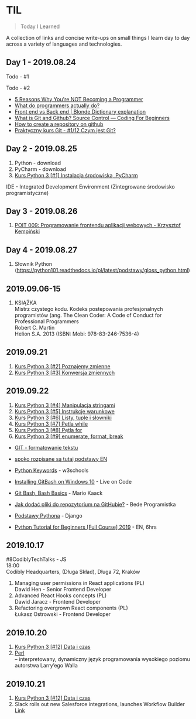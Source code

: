 # TIL
> Today I Learned

A collection of links and concise write-ups on small things I learn day to day across a variety of languages and technologies.

## Day 1 - 2019.08.24

Todo - #1

Todo - #2

- [5 Reasons Why You're NOT Becoming a Programmer](https://www.youtube.com/watch?v=HJtNUW6kk1E)
- [What do programmers actually do?](https://www.youtube.com/watch?v=FVdQETvHBoE) 
- [Front end vs Back end | Blonde Dictionary explanation](https://www.youtube.com/watch?v=NlpK0-TLrjw)
- [What is Git and Github? Source Control — Coding For Beginners](https://www.youtube.com/watch?v=3bchX_7ANQc)
- [How to create a repository on github](https://help.github.com/en/articles/create-a-repo)
- [Praktyczny kurs Git - #1/12 Czym jest Git?](https://www.youtube.com/watch?v=D6EI7EbEN4Q&t=19s)


## Day 2 - 2019.08.25
1. Python - download
2. PyCharm - download
3. [Kurs Python 3 [#1] Instalacja środowiska, PyCharm](https://www.youtube.com/watch?v=NN5Pht2FRWs)

IDE - Integrated Development Environment (Zintegrowane środowisko programistyczne)


## Day 3 - 2019.08.26
1. [POIT 009: Programowanie frontendu aplikacji webowych - Krzysztof Kempiński](https://www.youtube.com/watch?v=vtn7UhAJrDU)


## Day 4 - 2019.08.27
1. Słownik Python (https://python101.readthedocs.io/pl/latest/podstawy/gloss_python.html)

## 2019.09.06-15
1. KSIĄŻKA  
   Mistrz czystego kodu. Kodeks postepowania profesjonalnych programistów (ang. The Clean Coder: A Code of Conduct for Professional Programmers  
   Robert C. Martin  
   Helion S.A. 2013 (ISBN: Mobi: 978-83-246-7536-4)  

## 2019.09.21
1. [Kurs Python 3 [#2] Poznajemy zmienne](https://www.youtube.com/watch?v=lFwUtAUfCG8&list=PLdBHMlEKo8UcOaykMssI1_X6ui0tzTNoH&index=2)
2. [Kurs Python 3 [#3] Konwersja zmiennych](https://www.youtube.com/watch?v=OhYjlH2LCas&list=PLdBHMlEKo8UcOaykMssI1_X6ui0tzTNoH&index=3)

## 2019.09.22
1. [Kurs Python 3 [#4] Manipulacja stringami](https://www.youtube.com/watch?v=LKkbjmuNJVU&list=PLdBHMlEKo8UcOaykMssI1_X6ui0tzTNoH&index=4)
2. [Kurs Python 3 [#5] Instrukcje warunkowe](https://www.youtube.com/watch?v=pHZlmBN1YaE&list=PLdBHMlEKo8UcOaykMssI1_X6ui0tzTNoH&index=5)
3. [Kurs Python 3 [#6] Listy, tuple i słowniki](https://www.youtube.com/watch?v=AEnCpGdhsaY&list=PLdBHMlEKo8UcOaykMssI1_X6ui0tzTNoH&index=6)
4. [Kurs Python 3 [#7] Pętla while](https://www.youtube.com/watch?v=LDE3nkST3vQ&list=PLdBHMlEKo8UcOaykMssI1_X6ui0tzTNoH&index=7)
5. [Kurs Python 3 [#8] Pętla for](https://www.youtube.com/watch?v=QYnArPazjew&list=PLdBHMlEKo8UcOaykMssI1_X6ui0tzTNoH&index=8)
6. [Kurs Python 3 [#9] enumerate, format, break](https://www.youtube.com/watch?v=zvevvLSNQ20&list=PLdBHMlEKo8UcOaykMssI1_X6ui0tzTNoH&index=9)



- [GIT - formatowanie tekstu](https://github.com/zozlak/MLAK/wiki/1.5.1-Formatowanie-tekstu)
- [spoko rozpisane są tutaj podstawy EN](https://www.programiz.com/python-programming)






- [Python Keywords](https://www.w3schools.com/python/python_ref_keywords.asp) - w3schools
- [Installing GitBash on Windows 10](https://liveoncode.com/installing-gitbash-on-windows-10/) - Live on Code
- [Git Bash, Bash Basics](https://www.youtube.com/watch?v=oQc-2gsjgDg) - Mario Kaack
- [Jak dodać pliki do repozytorium na GitHubie?](https://www.youtube.com/watch?v=RFihMCC4f_s) - Bede Programistka
- [Podstawy Pythona](https://tutorial.djangogirls.org/pl/python_introduction/) - Django
- [Python Tutorial for Beginners [Full Course] 2019](https://www.youtube.com/watch?v=_uQrJ0TkZlc&t=1438s) - EN, 6hrs


## 2019.10.17  
#8CodiblyTechTalks - JS  
18:00  
Codibly Headquarters, (Długa Skład), Długa 72, Kraków  
1. Managing user permissions in React applications (PL)  
    Dawid Hen - Senior Frontend Developer  
2. Advanced React Hooks concepts (PL)  
    Dawid Jaracz - Frontend Developer  
3. Refactoring overgrown React components (PL)  
    Łukasz Ostrowski - Frontend Developer  
    
## 2019.10.20
1. [Kurs Python 3 [#12] Data i czas](https://www.youtube.com/watch?v=s7R5KThCbGo)  
2. [Perl](https://pl.wikipedia.org/wiki/Perl)  
– interpretowany, dynamiczny język programowania wysokiego poziomu autorstwa Larry’ego Walla

## 2019.10.21
1. [Kurs Python 3 [#12] Data i czas](https://www.youtube.com/watch?v=s7R5KThCbGo)  
2. Slack rolls out new Salesforce integrations, launches Workflow Builder [Link](https://www.itworld.com/article/3446881/slack-rolls-out-new-salesforce-integrations-launches-workflow-builder.html)
